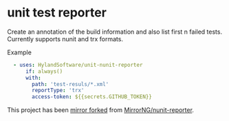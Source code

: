 # unit test reporter
Create an annotation of the build information and also list first n failed tests.  Currently supports nunit and trx formats.

Example
```yaml
  - uses: HylandSoftware/unit-nunit-reporter
      if: always()
      with: 
        path: 'test-resuls/*.xml'
        reportType: 'trx'
        access-token: ${{secrets.GITHUB_TOKEN}}
```



This project has been [mirror forked](https://docs.github.com/en/github/creating-cloning-and-archiving-repositories/duplicating-a-repository#mirroring-a-repository) from [MirrorNG/nunit-reporter](https://github.com/MirrorNG/nunit-reporter).
